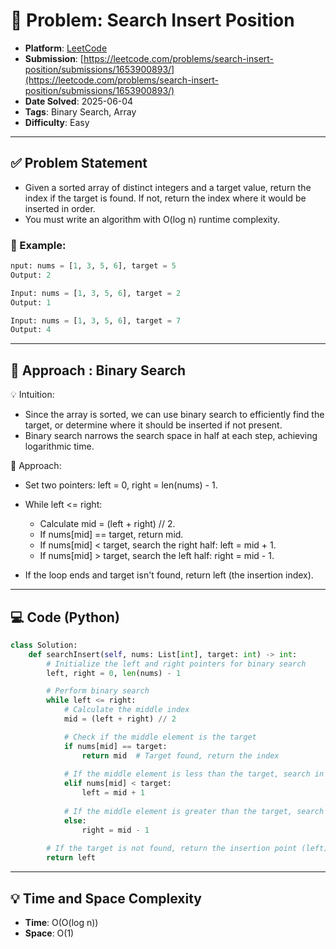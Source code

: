 # 🧲 Problem: Search Insert Position

- **Platform**: [LeetCode](https://leetcode.com/problems/search-insert-position/description/)
- **Submission**: [https://leetcode.com/problems/search-insert-position/submissions/1653900893/](https://leetcode.com/problems/search-insert-position/submissions/1653900893/)
- **Date Solved**: 2025-06-04
- **Tags**: Binary Search, Array
- **Difficulty**: Easy

---

## ✅ Problem Statement
- Given a sorted array of distinct integers and a target value, return the index if the target is found. If not, return the index where it would be inserted in order.
- You must write an algorithm with O(log n) runtime complexity.

### 🌰 Example:
```python
nput: nums = [1, 3, 5, 6], target = 5
Output: 2

Input: nums = [1, 3, 5, 6], target = 2
Output: 1

Input: nums = [1, 3, 5, 6], target = 7
Output: 4
```
---

## 🚀 Approach : Binary Search
💡 Intuition:
- Since the array is sorted, we can use binary search to efficiently find the target, or determine where it should be inserted if not present.
- Binary search narrows the search space in half at each step, achieving logarithmic time.

🧠 Approach:
- Set two pointers: left = 0, right = len(nums) - 1.
- While left <= right:
     - Calculate mid = (left + right) // 2.
     - If nums[mid] == target, return mid.
     - If nums[mid] < target, search the right half: left = mid + 1.
     - If nums[mid] > target, search the left half: right = mid - 1.

- If the loop ends and target isn't found, return left (the insertion index).
---

## 💻 Code (Python)

```python
class Solution:
    def searchInsert(self, nums: List[int], target: int) -> int:
        # Initialize the left and right pointers for binary search
        left, right = 0, len(nums) - 1

        # Perform binary search
        while left <= right:
            # Calculate the middle index
            mid = (left + right) // 2

            # Check if the middle element is the target
            if nums[mid] == target:
                return mid  # Target found, return the index
            
            # If the middle element is less than the target, search in the right half
            elif nums[mid] < target:
                left = mid + 1
            
            # If the middle element is greater than the target, search in the left half
            else:
                right = mid - 1
        
        # If the target is not found, return the insertion point (left)
        return left

```

---

## 💡 Time and Space Complexity
- **Time**: O(O(log n))
- **Space**: O(1)
